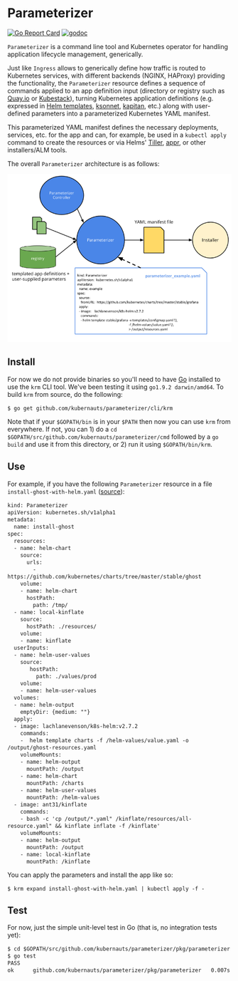 # Parameterizer
[![Go Report Card](https://goreportcard.com/badge/github.com/kubernauts/parameterizer)](https://goreportcard.com/report/github.com/kubernauts/parameterizer)
[![godoc](https://godoc.org/github.com/kubernauts/parameterizer?status.svg)](https://godoc.org/github.com/kubernauts/parameterizer)

`Parameterizer` is a command line tool and Kubernetes operator for handling application lifecycle management, generically.

Just like `Ingress` allows to generically define how traffic is routed to Kubernetes services, with different backends (NGINX, HAProxy) providing the functionality, the `Parameterizer` resource defines a sequence of commands applied to an app definition input (directory or registry such as [Quay.io](https://quay.io/application/) or [Kubestack](https://www.kubestack.com/)), turning Kubernetes application definitions (e.g. expressed in [Helm templates](https://github.com/kubernetes/helm/blob/master/docs/chart_template_guide/functions_and_pipelines.md), [ksonnet](https://ksonnet.io/docs/concepts), [kapitan](https://github.com/deepmind/kapitan), etc.) along with user-defined parameters into a parameterized Kubernetes YAML manifest.

This parameterized YAML manifest defines the necessary deployments, services, etc. for the app and can, for example, be used in a `kubectl apply` command to create the resources or via Helms' [Tiller](https://docs.helm.sh/glossary/#tiller), [appr](https://github.com/app-registry/appr), or other installers/ALM tools.

The overall `Parameterizer` architecture is as follows:

![Parameterizer architecture](img/parameterizer-architecture.png)

## Install

For now we do not provide binaries so you'll need to have [Go](https://golang.org/dl/) installed to use the `krm` CLI tool. We've been testing it using `go1.9.2 darwin/amd64`. To build `krm` from source, do the following:

```
$ go get github.com/kubernauts/parameterizer/cli/krm
```

Note that if your `$GOPATH/bin` is in your `$PATH` then now you can use `krm` from everywhere. If not, you can 1) do a `cd $GOPATH/src/github.com/kubernauts/parameterizer/cmd` followed by a `go build` and use it from this directory, or 2) run it using `$GOPATH/bin/krm`.

## Use

For example, if you have the following `Parameterizer` resource in a file `install-ghost-with-helm.yaml` ([source](test/install-ghost-with-helm.yaml)):

```
kind: Parameterizer
apiVersion: kubernetes.sh/v1alpha1
metadata:
  name: install-ghost
spec:
  resources:
  - name: helm-chart
    source:
      urls:
        - https://github.com/kubernetes/charts/tree/master/stable/ghost
    volume:
    - name: helm-chart
      hostPath:
        path: /tmp/
  - name: local-kinflate
    source:
      hostPath: ./resources/
    volume:
    - name: kinflate
  userInputs:
  - name: helm-user-values
    source:
       hostPath:
         path: ./values/prod
    volume:
    - name: helm-user-values
  volumes:
  - name: helm-output
    emptyDir: {medium: ""}
  apply:
  - image: lachlanevenson/k8s-helm:v2.7.2
    commands:
    -  helm template charts -f /helm-values/value.yaml -o /output/ghost-resources.yaml
    volumeMounts:
    - name: helm-output
      mountPath: /output
    - name: helm-chart
      mountPath: /charts
    - name: helm-user-values
      mountPath: /helm-values
  - image: ant31/kinflate
    commands:
    - bash -c 'cp /output/*.yaml" /kinflate/resources/all-resource.yaml" && kinflate inflate -f /kinflate'
    volumeMounts:
    - name: helm-output
      mountPath: /output
    - name: local-kinflate
      mountPath: /kinflate
```

You can apply the parameters and install the app like so:

```
$ krm expand install-ghost-with-helm.yaml | kubectl apply -f -
```

## Test

For now, just the simple unit-level test in Go (that is, no integration tests yet):

```
$ cd $GOPATH/src/github.com/kubernauts/parameterizer/pkg/parameterizer
$ go test
PASS
ok      github.com/kubernauts/parameterizer/pkg/parameterizer   0.007s
```

